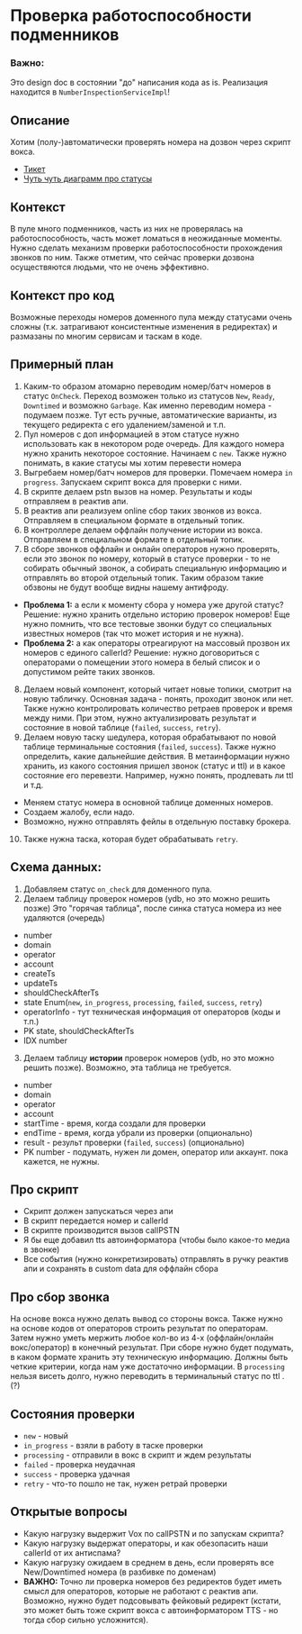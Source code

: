 # Проверка работоспособности подменников

### Важно:
Это design doc в состоянии "до" написания кода as is.
Реализация находится в `NumberInspectionServiceImpl`!

## Описание

Хотим (полу-)автоматически проверять номера на дозвон через скрипт вокса.

- [Тикет](https://st.yandex-team.ru/TELEPONY-2180)
- [Чуть чуть диаграмм про статусы](https://whimsical.com/telepony-check-redirect-proxy-phone-2XB6ocz8UBBoiGmBCLJXC)

## Контекст
В пуле много подменников, часть из них не проверялась на работоспособность, часть может ломаться в неожиданные моменты. Нужно сделать механизм проверки работоспособности прохождения звонков по ним.
Также отметим, что сейчас проверки дозвона осуществяются людьми, что не очень эффективно.

## Контекст про код

Возможные переходы номеров доменного пула между статусами очень сложны (т.к. затрагивают консистентные изменения в редиректах) и размазаны по многим сервисам и таскам в коде.


## Примерный план

1. Каким-то образом атомарно переводим номер/батч номеров в статус `OnCheck`. Переход возможен только из статусов `New`, `Ready`, `Downtimed` и возможно `Garbage`. Как именно переводим номера - подумаем позже. Тут есть ручные, автоматические варианты, из текущего редиректа с его удалением/заменой и т.п.
2. Пул номеров с доп информацией в этом статусе нужно использовать как в некотором роде очередь. Для каждого номера нужно хранить некоторое состояние. Начинаем с `new`. Также нужно понимать, в какие статусы мы хотим перевести номера
3. Выгребаем номер/батч номеров для проверки. Помечаем номера `in progress`. Запускаем скрипт вокса для проверки с ними.
4. В скрипте делаем pstn вызов на номер. Результаты и коды отправляем в реактив апи.
5. В реактив апи реализуем online сбор таких звонков из вокса. Отправляем в специальном формате в отдельный топик.
6. В контроллере делаем оффлайн получение истории из вокса. Отправляем в специальном формате в отдельный топик.
7. В сборе звонков оффлайн и онлайн операторов нужно проверять, если это звонок по номеру, который в статусе проверки - то не собирать обычный звонок, а собирать специальную информацию и отправлять во второй отдельный топик.
   Таким образом такие обзвоны не будут вообще видны нашему антифроду.
- **Проблема 1:** а если к моменту сбора у номера уже другой статус? Решение: нужно хранить отдельно историю проверок номеров!
  Еще нужно помнить, что все тестовые звонки будут со специальных известных номеров (так что может история и не нужна).
- **Проблема 2:** а как операторы отреагируют на массовый прозвон их номеров с единого callerId? Решение: нужно договориться с операторами о помещении этого номера в белый список и о допустимом рейте таких звонков.
8. Делаем новый компонент, который читает новые топики, смотрит на новую табличку. Основная задача - понять, проходит звонок или нет.
   Также нужно контролировать количество ретраев проверок и время между ними.
   При этом, нужно актуализировать результат и состояние в новой таблице (`failed`, `success`, `retry`).
9. Делаем новую таску шедулера, которая обрабатывают по новой таблице терминальные состояния (`failed`, `success`).
   Также нужно определить, какие дальнейшие действия. В метаинформации нужно хранить, из какого состояния пришел звонок (статус и ttl) и в какое состояние его перевезти. Например, нужно понять, продлевать ли ttl и т.д.
- Меняем статус номера в основной таблице доменных номеров.
- Создаем жалобу, если надо.
- Возможно, нужно отправлять фейлы в отдельную поставку брокера.
10. Также нужна таска, которая будет обрабатывать `retry`.


## Схема данных:

1. Добавляем статус `on_check` для доменного пула.
2. Делаем таблицу проверок номеров (ydb, но это можно решить позже)
   Это "горячая таблица", после синка статуса номера из нее удаляются (очередь)
- number
- domain
- operator
- account
- createTs
- updateTs
- shouldCheckAfterTs
- state Enum(`new`, `in_progress`, `processing`, `failed`, `success`, `retry`)
- operatorInfo - тут техническая информация от операторов (коды и т.п.)
- PK state, shouldCheckAfterTs
- IDX number

3. Делаем таблицу **истории** проверок номеров (ydb, но это можно решить позже). Возможно, эта таблица не требуется.
- number
- domain
- operator
- account
- startTime - время, когда создали для проверки
- endTime - время, когда убрали из проверки (опционально)
- result - результ проверки (`failed`, `success`) (опционально)
- PK number - подумать, нужен ли домен, оператор или аккаунт. пока кажется, не нужны.

## Про скрипт

- Скрипт должен запускаться через апи
- В скрипт передается номер и callerId
- В скрипте производится вызов callPSTN
- Я бы еще добавил tts автоинформатора (чтобы было какое-то медиа в звонке)
- Все события (нужно конкретизировать) отправлять в ручку реактив апи и сохранять в custom data для оффлайн сбора

## Про сбор звонка
На основе вокса нужно делать вывод со стороны вокса.
Также нужно на основе кодов от операторов строить результат по операторам.
Затем нужно уметь мержить любое кол-во из 4-х (оффлайн/онлайн вокс/оператор) в конечный результат.
При сборе нужно будет подумать, в каком формате хранить эту техническую информацию.
Должны быть четкие критерии, когда нам уже достаточно информации.
В `processing` нельзя висеть долго, нужно переводить в терминальный статус по ttl .(?)

## Состояния проверки

- `new` - новый
- `in_progress` - взяли в работу в таске проверки
- `processing` - отправили в вокс в скрипт и ждем результаты
- `failed` - проверка неудачная
- `success` - проверка удачная
- `retry` - что-то пошло не так, нужен ретрай проверки

## Открытые вопросы

- Какую нагрузку выдержит Vox по callPSTN и по запускам скрипта?
- Какую нагрузку выдержат операторы, и как обезопасить наши callerId от их антиспама?
- Какую нагрузку ожидаем в среднем в день, если проверять все New/Downtimed номера (в разбивке по доменам)
- **ВАЖНО:** Точно ли проверка номеров без редиректов будет иметь смысл для операторов, которые не работают с реактив апи. Возможно, нужно будет подсовывать фейковый редирект (кстати, это может быть тоже скрипт вокса с автоинформатором TTS - но тогда сбор сильно усложнится).

